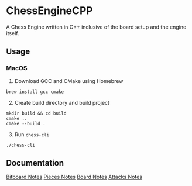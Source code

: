 # ChessEngineCPP
A Chess Engine written in C++ inclusive of the board setup and the engine itself. 

## Usage 
### MacOS 
1. Download GCC and CMake using Homebrew 
```shell 
brew install gcc cmake
```
2. Create build directory and build project
```shell 
mkdir build && cd build 
cmake .. 
cmake --build . 
```

3. Run `chess-cli`
```shell 
./chess-cli
```

## Documentation 
[Bitboard Notes](docs/bitboard.md)
[Pieces Notes](docs/piece.md)
[Board Notes](docs/board.md)
[Attacks Notes](docs/attacks.md)
